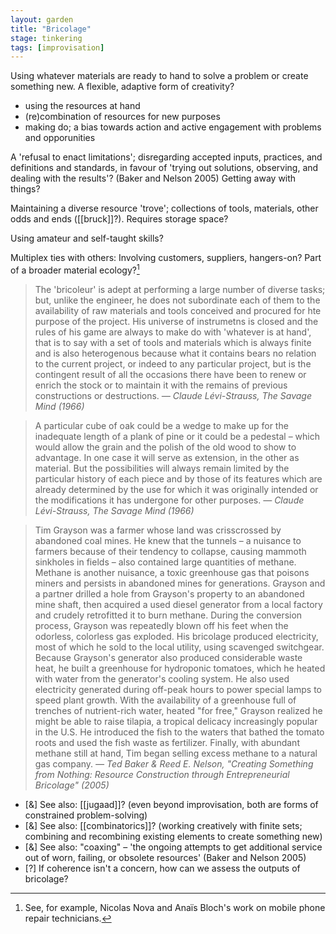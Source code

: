 ```yaml
---  
layout: garden
title: "Bricolage"
stage: tinkering
tags: [improvisation]
---
```


Using whatever materials are ready to hand to solve a problem or create something new. A flexible, adaptive form of creativity?

- using the resources at hand
- (re)combination of resources for new purposes
- making do; a bias towards action and active engagement with problems and opporunities

A 'refusal to enact limitations'; disregarding accepted inputs, practices, and definitions and standards, in favour of 'trying out solutions, observing, and dealing with the results'? (Baker and Nelson 2005) Getting away with things?

Maintaining a diverse resource 'trove'; collections of tools, materials, other odds and ends ([[bruck]]?). Requires storage space?

Using amateur and self-taught skills?

Multiplex ties with others: Involving customers, suppliers, hangers-on? Part of a broader material ecology?[^1]

> The 'bricoleur' is adept at performing a large number of diverse tasks; but, unlike the engineer, he does not subordinate each of them to the availability of raw materials and tools conceived and procured for hte purpose of the project. His universe of instrumetns is closed and the rules of his game are always to make do with 'whatever is at hand', that is to say with a set of tools and materials which is always finite and is also heterogenous because what it contains bears no relation to the current project, or indeed to any particular project, but is the contingent result of all the occasions there have been to renew or enrich the stock or to maintain it with the remains of previous constructions or destructions.
<cite>— Claude Lévi-Strauss, _The Savage Mind_ (1966)</cite>

> A particular cube of oak could be a wedge to make up for the inadequate length of a plank of pine or it could be a pedestal – which would allow the grain and the polish of the old wood to show to advantage. In one case it will serve as extension, in the other as material. But the possibilities will always remain limited by the particular history of each piece and by those of its features which are already determined by the use for which it was originally intended or the modifications it has undergone for other purposes.
<cite>— Claude Lévi-Strauss, _The Savage Mind_ (1966)</cite>

> Tim Grayson was a farmer whose land was crisscrossed by abandoned coal mines. He knew that the tunnels – a nuisance to farmers because of their tendency to collapse, causing mammoth sinkholes in fields – also contained large quantities of methane. Methane is another nuisance, a toxic greenhouse gas that poisons miners and persists in abandoned mines for generations. Grayson and a partner drilled a hole from Grayson's property to an abandoned mine shaft, then acquired a used diesel generator from a local factory and crudely retrofitted it to burn methane. During the conversion process, Grayson was repeatedly blown off his feet when the odorless, colorless gas exploded. His bricolage produced electricity, most of which he sold to the local utility, using scavenged switchgear. Because Grayson's generator also produced considerable waste heat, he built a greenhouse for hydroponic tomatoes, which he heated with water from the generator's cooling system. He also used electricity generated during off-peak hours to power special lamps to speed plant growth. With the availability of a greenhouse full of trenches of nutrient-rich water, heated "for free," Grayson realized he might be able to raise tilapia, a tropical delicacy increasingly popular in the U.S. He introduced the fish to the waters that bathed the tomato roots and used the fish waste as fertilizer. Finally, with abundant methane still at hand, Tim began selling excess methane to a natural gas company.
<cite>— Ted Baker & Reed E. Nelson, "Creating Something from Nothing: Resource Construction through Entrepreneurial
Bricolage" (2005)</cite>

- [&] See also: [[jugaad]]? (even beyond improvisation, both are forms of constrained problem-solving)
- [&] See also: [[combinatorics]]? (working creatively with finite sets; combining and recombining existing elements to create something new)
- [&] See also: "coaxing" – 'the ongoing attempts to get additional service out of worn, failing, or obsolete resources' (Baker and Nelson 2005)
- [?] If coherence isn't a concern, how can we assess the outputs of bricolage?

[^1]: See, for example, Nicolas Nova and Anaïs Bloch's work on mobile phone repair technicians.
